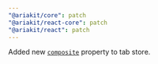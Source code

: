 ```yaml
---
"@ariakit/core": patch
"@ariakit/react-core": patch
"@ariakit/react": patch
---
```


Added new [`composite`](https://ariakit.org/reference/tab-provider#composite) property to tab store.
